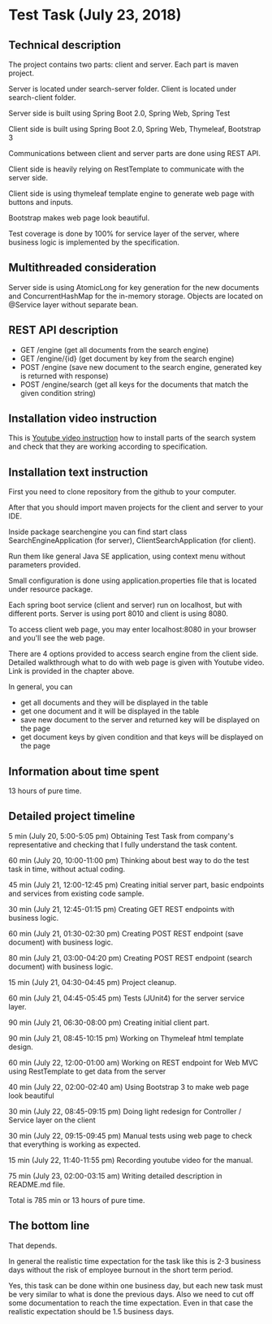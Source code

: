 # Test Task (July 23, 2018)

## Technical description

The project contains two parts: client and server. Each part is maven project.

Server is located under search-server folder.
Client is located under search-client folder.


Server side is built using Spring Boot 2.0, Spring Web, Spring Test

Client side is built using Spring Boot 2.0, Spring Web, Thymeleaf, Bootstrap 3

Communications between client and server parts are done using REST API.

Client side is heavily relying on RestTemplate to communicate with the server side.

Client side is using thymeleaf template engine to generate web page with buttons and inputs.

Bootstrap makes web page look beautiful.

Test coverage is done by 100% for service layer of the server, where business logic is implemented by the specification.

## Multithreaded consideration

Server side is using AtomicLong for key generation for the new documents and ConcurrentHashMap for the in-memory storage.
Objects are located on @Service layer without separate bean.

## REST API description

* GET /engine (get all documents from the search engine)
* GET /engine/{id} (get document by key from the search engine)
* POST /engine (save new document to the search engine, generated key is returned with response)
* POST /engine/search (get all keys for the documents that match the given condition string)

## Installation video instruction

This is [Youtube video instruction](https://youtu.be/3hW761rBAxs) how to install parts of the search system and check that they are working according to specification.

## Installation text instruction

First you need to clone repository from the github to your computer.

After that you should import maven projects for the client and server to your IDE.

Inside package searchengine you can find start class SearchEngineApplication (for server), ClientSearchApplication (for client).

Run them like general Java SE application, using context menu without parameters provided.

Small configuration is done using application.properties file that is located under resource package.

Each spring boot service (client and server) run on localhost, but with different ports. Server is using port 8010 and client is using 8080.

To access client web page, you may enter localhost:8080 in your browser and you'll see the web page.

There are 4 options provided to access search engine from the client side. Detailed walkthrough what to do with web page is given with Youtube video. Link is provided in the chapter above.

In general, you can
* get all documents and they will be displayed in the table
* get one document and it will be displayed in the table
* save new document to the server and returned key will be displayed on the page
* get document keys by given condition and that keys will be displayed on the page

## Information about time spent

13 hours of pure time.

## Detailed project timeline

5 min (July 20, 5:00-5:05 pm) Obtaining Test Task from company's representative and checking that I fully understand the task content.

60 min (July 20, 10:00-11:00 pm) Thinking about best way to do the test task in time, without actual coding.

45 min (July 21, 12:00-12:45 pm) Creating initial server part, basic endpoints and services from existing code sample.

30 min (July 21, 12:45-01:15 pm) Creating GET REST endpoints with business logic.

60 min (July 21, 01:30-02:30 pm) Creating POST REST endpoint (save document) with business logic.

80 min (July 21, 03:00-04:20 pm) Creating POST REST endpoint (search document) with business logic.

15 min (July 21, 04:30-04:45 pm) Project cleanup.

60 min (July 21, 04:45-05:45 pm) Tests (JUnit4) for the server service layer.

90 min (July 21, 06:30-08:00 pm) Creating initial client part.

90 min (July 21, 08:45-10:15 pm) Working on Thymeleaf html template design.

60 min (July 22, 12:00-01:00 am) Working on REST endpoint for Web MVC using RestTemplate to get data from the server

40 min (July 22, 02:00-02:40 am) Using Bootstrap 3 to make web page look beautiful

30 min (July 22, 08:45-09:15 pm) Doing light redesign for Controller / Service layer on the client

30 min (July 22, 09:15-09:45 pm) Manual tests using web page to check that everything is working as expected.

15 min (July 22, 11:40-11:55 pm) Recording youtube video for the manual.

75 min (July 23, 02:00-03:15 am) Writing detailed description in README.md file.

Total is 785 min or 13 hours of pure time.

## The bottom line

That depends.

In general the realistic time expectation for the task like this is 2-3 business days without the risk of employee burnout in the short term period.

Yes, this task can be done within one business day, but each new task must be very similar to what is done the previous days. Also we need to cut off some documentation to reach the time expectation. Even in that case the realistic expectation should be 1.5 business days.
